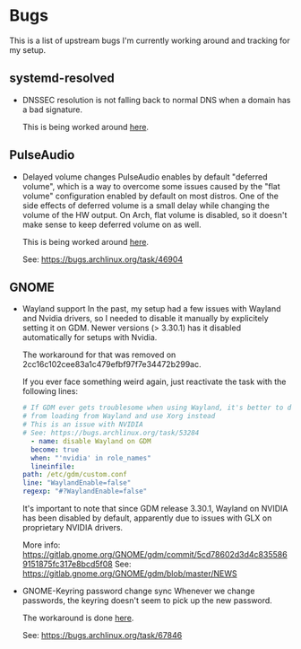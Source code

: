 # Bugs

This is a list of upstream bugs I'm currently working around and tracking for my setup.

## systemd-resolved

* DNSSEC resolution is not falling back to normal DNS when a domain has a bad signature.

  This is being worked around [here](ansible/roles/base-arch/tasks/disable_resolved_dnssec.yml).

## PulseAudio

* Delayed volume changes
  PulseAudio enables by default "deferred volume", which is a way to overcome some issues caused by
  the "flat volume" configuration enabled by default on most distros.
  One of the side effects of deferred volume is a small delay while changing the volume of the HW
  output. On Arch, flat volume is disabled, so it doesn't make sense to keep deferred volume on as
  well.

  This is being worked around [here](ansible/roles/base-arch/tasks/fix_delayed_volume.yml).
 
  See: https://bugs.archlinux.org/task/46904

## GNOME

* Wayland support
  In the past, my setup had a few issues with Wayland and Nvidia drivers, so I
  needed to disable it manually by explicitely setting it on GDM. Newer
  versions (> 3.30.1) has it disabled automatically for setups with Nvidia.

  The workaround for that was removed on 2cc16c102cee83a1c479efbf97f7e34472b299ac.

  If you ever face something weird again, just reactivate the task with the 
  following lines:

  ```yaml
  # If GDM ever gets troublesome when using Wayland, it's better to disable it
  # from loading from Wayland and use Xorg instead
  # This is an issue with NVIDIA
  # See: https://bugs.archlinux.org/task/53284
    - name: disable Wayland on GDM
    become: true
    when: "'nvidia' in role_names"
    lineinfile:
  path: /etc/gdm/custom.conf
  line: "WaylandEnable=false"
  regexp: "#?WaylandEnable=false"
  ```

  It's important to note that since GDM release 3.30.1, Wayland on NVIDIA has been disabled by
  default, apparently due to issues with GLX on proprietary NVIDIA drivers.

  More info: https://gitlab.gnome.org/GNOME/gdm/commit/5cd78602d3d4c8355869151875fc317e8bcd5f08
  See: https://gitlab.gnome.org/GNOME/gdm/blob/master/NEWS

* GNOME-Keyring password change sync
  Whenever we change passwords, the keyring doesn't seem to pick up the new password.

  The workaround is done [here](ansible/roles/gnome/tasks/configure_gnome.yml).

  See: https://bugs.archlinux.org/task/67846
